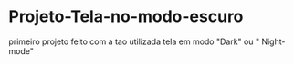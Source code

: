 # Projeto-Tela-no-modo-escuro
primeiro projeto feito com a tao utilizada tela em modo "Dark" ou " Night-mode"
